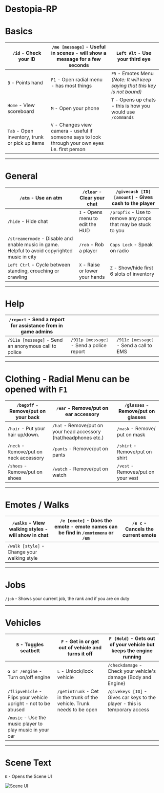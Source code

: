# Destopia-RP

# Basics


| `/id` - Check your ID     | `/me [message]` - Useful in scenes - will show a message for a few seconds           | `Left Alt` - Use your third eye  |
| ------------- |-------------  | -----|
| `B` - Points hand      | `F1` - Open radial menu - has most things | `F5` - Emotes Menu *(Note: It will keep saying that this key is not bound)* |
| `Home` - View scoreboard     | `M` - Open your phone     |   `T` - Opens up chats - this is how you would use `/commands` |
| `Tab` - Open inventory, trunk or pick up items | `V` - Changes view camera - useful if someone says to look through your own eyes i.e. first person      |

---

# General

| `/atm` - Use an atm          | `/clear` - Clear your chat  | `/givecash [ID] [amount]` -  Gives cash to the player
| ------------- |-------------  | -----|
| `/hide` - Hide chat      | `I` - Opens menu to edit the HUD | `/propfix` - Use to remove any props that may be stuck to you |
| `/streamermode` - Disable and enable music in game. Helpful to avoid copyrighted music in city     | `/rob` - Rob a player     |   `Caps Lock` - Speak on radio |
| `Left Ctrl` - Cycle between standing, crouching or crawling | `X` - Raise or lower your hands      | `Z` - Show/hide first 6 slots of inventory

---

# Help

| `/report` - Send a report for assistance from in game admins | | |
| ------------- |-------------  | -----|
| `/911a [message]` - Send an anonymous call to police          | `/911p [message]` - Send a police report  | `/911e [message]` - Send a call to EMS |

---

# Clothing - Radial Menu can be opened with `F1`

| `/bagoff` - Remove/put on your back | `/ear` - Remove/put on ear accessory | `/glasses` - Remove/put on glasses |
| ------------- |-------------  | -----|
| `/hair` - Put your hair up/down. | `/hat` - Remove/put on your head accessory (hat/headphones etc.) | `/mask` - Remove/ put on mask |
| `/neck` - Remove/put on neck accessory | `/pants` - Remove/put on pants | `/shirt` - Remove/put on shirt |
| `/shoes` - Remove/put on shoes | `/watch` - Remove/put on watch | `/vest` - Removes/put on your vest |

---

# Emotes / Walks

| `/walks` - View walking styles - will show in chat | `/e [emote]` - Does the emote - emote names can be find in `/emotemenu` or `/em` | `/e c` - Cancels the current emote |
| ------------- |-------------  | -----|
| `/walk [style]` - Change your walking style |  |  |

---

# Jobs

 `/job` - Shows your current job, the rank and if you are on duty

 ---

 # Vehicles

| `B` - Toggles seatbelt | `F` - Get in or get out of vehicle and turns it off | `F (Hold)` - Gets out of your vehicle but keeps the engine running |
| ------------- |-------------  | -----|
| `G or /engine` - Turn on/off engine | `L` - Unlock/lock vehicle | `/checkdamage` - Check your vehicle's damage (Body and Engine) |
| `/flipvehicle` - Flips your vehicle upright - not to be abused | `/getintrunk` - Cet in the trunk of the vehicle. Trunk needs to be open | `/givekeys [ID]` - Gives car keys to the player - this is temporary access |
| `/music` - Use the music player to play music in your car |

---

# Scene Text

 `K` - Opens the Scene UI
 
 ![Scene UI](https://i.imgur.com/WsgLfdp.png "Scene UI")
